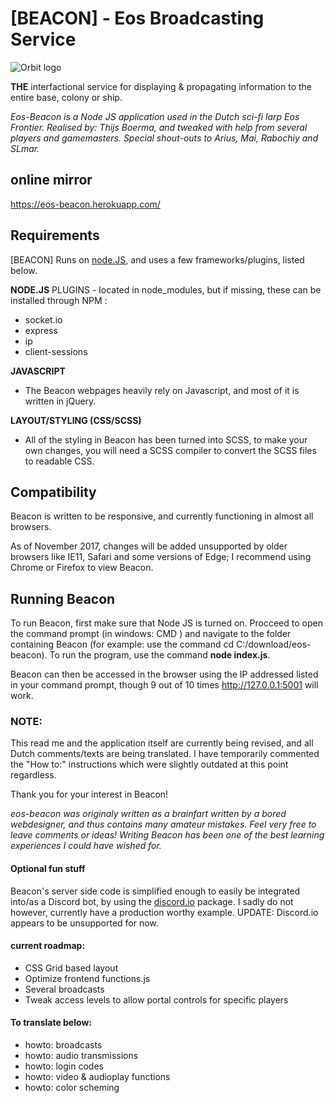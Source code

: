 # [BEACON] - Eos Broadcasting Service #

![Orbit logo](https://github.com/goblinbot/eos-beacon/blob/master/public/images/orbit.png?raw=true)

**THE** interfactional service for displaying & propagating information to the entire base, colony or ship.

*Eos-Beacon is a Node JS application used in the Dutch sci-fi larp Eos Frontier.
Realised by: Thijs Boerma, and tweaked with help from several players and gamemasters. Special shout-outs to Arius, Mai, Rabochiy and SLmar.*

## online mirror ##
https://eos-beacon.herokuapp.com/



## Requirements ##
[BEACON] Runs on [node.JS](https://nodejs.org/en/), and uses a few frameworks/plugins, listed below.

**NODE.JS**
PLUGINS - located in node_modules, but if missing, these can be installed through NPM :
  - socket.io
  - express
  - ip
  - client-sessions

**JAVASCRIPT**
  - The Beacon webpages heavily rely on Javascript, and most of it is written in jQuery.

**LAYOUT/STYLING (CSS/SCSS)**
  - All of the styling in Beacon has been turned into SCSS, to make your own changes, you will need a SCSS compiler to convert the SCSS files to readable CSS.


## Compatibility ##
Beacon is written to be responsive, and currently functioning in almost all browsers.

As of November 2017, changes will be added unsupported by older browsers like IE11, Safari and some versions of Edge; I recommend using Chrome or Firefox to view Beacon.


## Running Beacon ##
To run Beacon, first make sure that Node JS is turned on. Procceed to open the command prompt (in windows: CMD ) and navigate to the folder containing Beacon (for example: use the command cd C:/download/eos-beacon). To run the program, use the command **node index.js**.

Beacon can then be accessed in the browser using the IP addressed listed in your command prompt, though 9 out of 10 times http://127.0.0.1:5001 will work.


### NOTE: ###
This read me and the application itself are currently being revised, and all Dutch comments/texts are being translated. I have temporarily commented the "How to:" instructions which were slightly outdated at this point regardless.

Thank you for your interest in Beacon!

*eos-beacon was originaly written as a brainfart written by a bored webdesigner, and thus contains many amateur mistakes. Feel very free to leave comments or ideas! Writing Beacon has been one of the best learning experiences I could have wished for.*





#### Optional fun stuff ####
Beacon's server side code is simplified enough to easily be integrated into/as a Discord bot, by using the [discord.io](https://github.com/izy521/discord.io) package. I sadly do not however, currently have a production worthy example.
UPDATE: Discord.io appears to be unsupported for now.

#### current roadmap: ####
- CSS Grid based layout
- Optimize frontend functions.js
- Several broadcasts
- Tweak access levels to allow portal controls for specific players

#### To translate below: ####
- howto: broadcasts
- howto: audio transmissions
- howto: login codes
- howto: video & audioplay functions
- howto: color scheming

<!-- **HET MAKEN VAN EEN CUSTOM BROADCAST**
De broadcasts (ALERTS) bestaan uit drie onderdelen:

- De HTML pagina => In de /public/broadcasts/ folder.
  Dit is de pagina die zal verschijnen als alert, en alles wat hiermee word genomen. Bijvoorbeeld geluid, of filmpjes.

- **CSS: Dit is in release MiddleManagementDino herschreven, mail me als je dit wilt weten voordat ik het heb kunnen uitschrijven!**

- Het javascript object => Gedefineerd in /public/broadcasts.js
  Dit bevat alle gegevens om een alert/broadcasts op te roepen.

**Het BROADCAST object:**
Bestaat uit zes waardes. Als voorbeeld kijken we naar **3** voorgekauwde broadcasts:

- var defaultBroadcast  = new broadcastObj("Broadcast Initialise","standby",1,"0","0");
- var broadCastPortalIncoming = new broadcastObj("Portal Incoming","portalincoming",3,"30000","0");
- var broadCastEnemyContact = new broadcastObj("Enemy Contact","enemycontact",8,"0","attack");

Deze staan gedefineerd in **broadcasts.js** in de public folder, en hier zijn toevoegingen makkelijk mogelijk.

Een **broadcastObj** is op de volgende manier opgebouwd:

*var UNIEKENAAM = new broadcastObj(title, file, priority, duration, colorscheme)*

**VAR UNIEKENAAM** => Een unieke naam om de broadcast mee aan te roepen.

**title => de titel**, een korte omschrijving het liefst.

**file  => de naam van het HTML bestand** dat moet worden ingeladen. (Bijvoorbeeld: default . HTML word automatisch erachter aan toegevoegd.)

**colorscheme => het kleurenschema(CSS opmaak)** dat moet worden ingeladen.
  - Als deze **0** is, dan pakt hij gewoon de default kleuren of reset hij naar default.
  - Als deze **PREV** is, dan houdt hij de vorige kleuren aan en reset hij niet.
  - Al voer je een andere waarde in, bijvoorbeeld, *PORTAL* dan probeerd hij het CSS bestand colors-*PORTAL*.css in te laden.

  **'priority' => De "Prioriteit"** van de broadcast (1 tot en met 10). Hogere broadcasts kunnen lagere overschrijven:
  zo kan belangrijker nieuws als "we worden aangevallen" getoond worden en niet overschreven worden door "Jantje pietje heeft Post".

  **'duration' => De duratie (in miliseconden)**. Hoe lang de notificatie actief blijft staan.
  Bij **0** blijft de notificatie staan tot overschreven/ALL CLEAR word gegeven.
  **vuistregels:**
  - 0 = oneindig
  - 1000 = 1 seconde
  - 60000 = 1 minuut
  - 360000 = 1 uur


# Aanroepen van BROADCASTS:

Broadcasts worden naar alle verbonden clients verstuurd via de functie **sendBroadCast(NAAM)** (Case Sensitive).

**(NAAM)** is de **VAR UNIEKENAAM** die we hebben gedefineerd in broadcasts.js, zoals bijvoorbeeld, de broadcast 'broadCastEnemyContact'.
Deze roepen we dus aan met:

**sendBroadCast(broadCastEnemyContact);**
Deze functie kunnen we binden aan HTML knoppen/links _( onclick="sendBroadCast(broadCastEnemyContact);" )_ of we typen dit direct in **console** van je browser. Deze is in de meeste browsers te bereiken door op de pagina te rechtklikken (element inspecteren) of F12.

De meeste broadcasts staan in /public/adm/adminPanel.html (de achter inlog verstopte backend) in de vorm van buttons, met daarop onclick de functies.
voorbeeld: *onclick="sendBroadCast(resetBroadcast); cpanelStatus('Broadcasts CLEARED');"* -->
